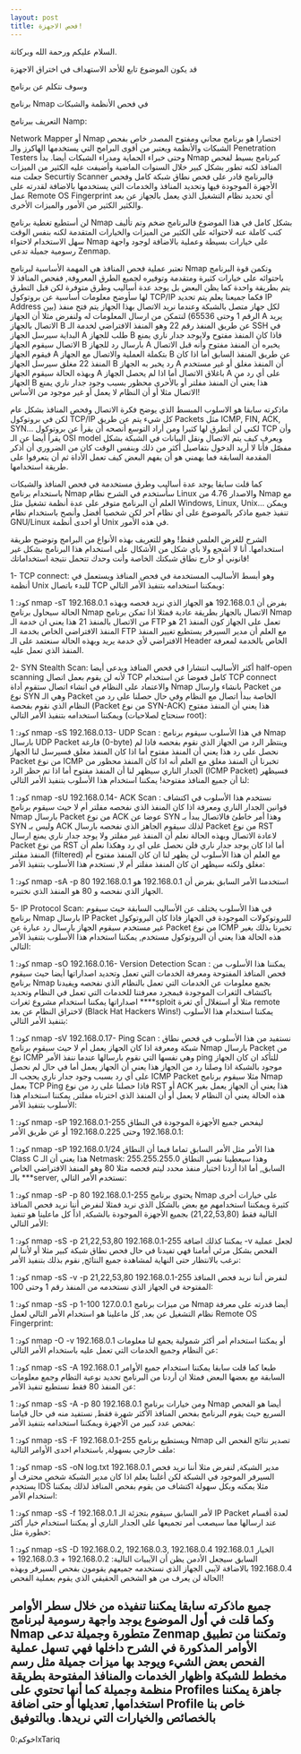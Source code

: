 ```yaml
---
layout: post
title: فحص الاجهزة!
---
```



السلام عليكم ورحمة الله وبركاتة.

قد يكون الموضوع تابع للأحد الاستهداف في اختراق الاجهزة

وسوف نتكلم عن برنامج

برنامج Nmap في فحص الأنظمة والشبكات

التعريف ببرنامج Namp:

Network Mapper أو Nmap اختصارا هو برنامج مجاني ومفتوح المصدر خاص بفحص الشبكات والأنظمة ويعتبر من أقوى البرامج التي يستخدمها الهاكرز والـ Penetration Testers وحتى خبراء الحماية ومدراء الشبكات أيضا. بدأ Nmap كبرنامج بسيط لفحص المنافذ لكنه تطور بشكل كبير خلال السنوات الماضية وأضيفت عليه الكثير من الميزات جعلت منه Securtiy Scanner فالبرنامج قادر على فحص نطاق شبكة كامل وفحص الأجهزة الموجودة فيها وتحديد المنافذ والخدمات التي يستخدمها بالاضافة لقدرته على عمل Remote OS Fingerprint أي تحديد نظام التشغيل الذي يعمل بالجهاز عن بعد والكثير الكثير من الأمور والميزات الأخرى.

لن أستطيع تغطية برنامج Nmap بشكل كامل في هذا الموضوع فالبرنامج ضخم وتم تأليف كتب كاملة عنه لاحتوائه على الكثير من الميزات والخيارات المتقدمة لكنه بنفس الوقت سهل الاستخدام لاحتواء Nmap على خيارات بسيطة وعملية بالاضافة لوجود واجهة رسومية جميلة تدعى Zenmap.

تعتبر عملية فحص المنافذ هي المهمة الأساسية لبرنامج Nmap وتكمن قوة البرنامج باحتوائه على خيارات كثيرة ومتقدمة وتوفيره لجميع الطرق المعروفة, ففحص المنافذ لا يتم بطريقة واحدة كما يظن البعض بل يوجد عدة أساليب وطرق متوفرة لكن قبل التطرق لها سأوضح معلومات أساسية عن بروتوكول TCP/IP فكما جميعنا يعلم يتم تحديد IP Address لكل جهاز متصل بالشبكة وعندما نريد الاتصال بهذا الجهاز يتم فتح منفذ (بين الرقم 1 وحتى 65536) لنتمكن من ارسال المعلومات له ولنفرض مثلا أن الجهاز A يريد الاتصال بالجهاز B عن طريق المنفذ رقم 22 وهو المنفذ الافتراضي لخدمة الـ SSH في البداية سيرسل الجهاز A طلب للجهاز B فاذا كان المنفذ مفتوح ولايوجد جدار ناري يمنع الاتصال سيقوم الجهاز B بارسال رد للجهاز A يخبره أن المنفذ مفتوح وأنه قبل الاتصال فيقوم الجهاز A بتكملة العملية والاتصال مع الجهاز B عن طريق المنفذ السابق أما اذا كان المنفذ 22 مغلق سيرسل الجهاز B رد يخبر به الجهاز A أن المنفذ مغلق أو غير مستخدم وبهذه الحالة سيقوم الجهاز A باغلاق الاتصال أما اذا لم يحصل الجهاز A على أي رد من الجهاز B هذا يعني أن المنفذ مفلتر أو بالأحرى محظور بسبب وجود جدار ناري يمنع الاتصال مثلا أو أن النظام لا يعمل أو غير موجود من الأساس!

ماذكرته سابقا هو الاسلوب المبسط الذي يوضح فكرة الاتصال وفحص المنافذ بشكل عام لكن في بروتوكول TCP/IP كل شيء يتم عن طريق Packets مثل ICMP, FIN, ACK, SYN… لكني لن أتطرق لها كثيرا ومن أراد التوسع أنصحه أن يقرأ عن بروتوكول TCP وأن يقرأ أيضا عن الـ OSI model ويعرف كيف يتم الاتصال ونقل البيانات في الشبكة بشكل مفصّل فأنا لا أريد الدخول بتفاصيل أكثر من ذلك وبنفس الوقت كان من الضروري أن أذكر المقدمة السابقة فما يهمني هو أن يفهم البعض كيف تعمل الأداة ثم أن يتعرفوا على طريقة استخدامها.

كما قلت سابقا يوجد عدة أساليب وطرق مستخدمة في فحص المنافذ والشبكات باستخدام برنامج Nmap سأستخدم في الشرح نظام Linux والاصدار 4.76 من Nmap مع العلم أن البرنامج متوفر على عدة أنظمة تشغيل مثل Windows, Linux, Unix… ويمكن تنفيذ جميع ماذكر بالموضوع على أي نظام آخر لكن شخصيا أفضل وأنصح باستخدام نظام GNU/Linux أو احدى أنظمة Unix في هذه الأمور.

الشرح للغرض العلمي فقط! وهو للتعريف بهذه الأنواع من البرامج وتوضيح طريقة استخدامها. أنا لا أشجع ولا بأي شكل من الأشكال على استخدام هذا البرنامج بشكل غير قانوني أو خارج نطاق شبكتك الخاصة وأنت وحدك تتحمل نتيجة استخداماتك!

1- TCP connect: وهو أبسط الأساليب المستخدمة في فحص المنافذ ويستعمل في أنظمة Unix للبدء باتصال TCP ويمكننا استخدامه بتنفيذ الأمر التالي:

كود: 1 nmap -sT 192.168.0.1 بفرض أن 192.168.0.1 هو الجهاز الذي نريد فحصه وبهذه الحالة سيحاول برنامج Nmap الاتصال بالجهاز بطريقة عادية فمثلا اذا تمكن برنامج Nmap من الاتصال بالمنفذ 21 هذا يعني ان خدمة الـ FTP تعمل على الجهاز كون المنفذ 21 هو المنفذ الافتراضي الخاص بخدمة الـ FTP مع العلم أن مدير السيرفر يستطيع تغيير المنفذ الافتراضي لأي خدمة يريد وبهذه الحالة سنعتمد على الـ Header الخاص بالخدمة لمعرفة المنفذ الذي تعمل عليه.

2- SYN Stealth Scan: أكثر الأساليب انتشارا في فحص المنافذ ويدعى أيضا half-open scanning لأنه لن يقوم بعمل اتصال TCP كامل فعوضا عن استخدام TCP connect والاعتماد على النظام في انشاء اتصال ستقوم أداة Nmap بانشاء وارسال Packet من نوع SYN وهي الـ Packet الخاصة ببدأ اتصال مع النظام وفي حال حصلنا على رد من النظام الذي نقوم بفحصة (Packet من نوع SYN-ACK) هذا يعني أن المنفذ مفتوح ويمكننا استخدامه بتنفيذ الأمر التالي (سنحتاج لصلاحيات root):

كود: 1 nmap -sS 192.168.0.13- UDP Scan : في هذا الأسلوب سيقوم برنامج Nmap بارسال UDP Packet فارغة (0-byte) وينتظر الرد من الجهاز الذي نقوم بفحصه فاذا لم نحصل على رد هذا يعني أن المنفذ مفتوح أما اذا كان المنفذ مغلق فسيرسل لنا الجهاز Packet من نوع ICMP تخبرنا أن المنفذ مغلق مع العلم أنه اذا كان المنفذ محظور من الجدار الناري سيظهر لنا أن المنفذ مفتوح أما اذا تم حظر الرد (ICMP Packet) فسيظهر لنا أن جميع المنافذ مفتوحة! يمكننا استخدام هذا الأسلوب بتنفيذ الأمر التالي:

كود: 1 nmap -sU 192.168.0.14- ACK Scan : نستخدم هذا الأسلوب في اكتشاف قوانين الجدار الناري ومعرفة اذا كان المنفذ الذي نفحصه مفلتر أم لا حيث سيقوم برنامج Nmap بارسال Packet من نوع ACK عوضا عن SYN وهذا أمر خاطئ فالاتصال يبدأ بـ SYN وليس بـ ACK لذلك سيقوم الجاهز الذي نفحصه بارسال Packet من نوع RST لاعادة الاتصال وبهذه الحالة نعلم أن المنفذ غير مفلتر ولا يوجد جدار ناري يمنع ارسال Packet من نوع RST أما اذا كان يوجد جدار ناري فلن نحصل على اي رد وهكذا نعلم أن المنفذ مفلتر (filtered) مع العلم أن هذا الأسلوب لن يظهر لنا ان كان المنفذ مفتوح أم مغلق ولكنه سيظهر ان كان المنفذ مفلتر أم لا, نستخدم هذا الأسلوب بتنفيذ الأمر:

كود: 1 nmap -sA -p 80 192.168.0.1 استخدمنا الأمر السابق بفرض أن 192.168.0.1 هو الجهاز الذي نفحصه و 80 هو المنفذ الذي نختبره.

5- IP Protocol Scan: في هذا الأسلوب يختلف عن الأساليب السابقة حيث سيقوم برنامج Nmap بارسال IP Packet للبروتوكولات الموجودة في الجهاز فاذا كان البروتوكول غير مستخدم سيقوم الجهاز بارسال رد عبارة عن Packet من نوع ICMP تخبرنا بذلك بغير هذه الحالة هذا يعني أن البروتوكول مستخدم, يمكننا استخدام هذا الأسلوب بتنفيذ الأمر التالي:

كود: 1 nmap -sO 192.168.0.16- Version Detection Scan : يمكننا هذا الأسلوب من فحص المنافذ المفتوحة ومعرفة الخدمات التي تعمل وتحديد اصداراتها أيضا حيث سيقوم برنامج Nmap بجمع معلومات عن الخدمات التي تعمل بالنظام الذي نفحصه ويفيدنا باكتشاف الثغرات الموجودة فبمجرد معرفتنا للخدمات التي تعمل في النظام وتحديد اصداراتها يمكننا استخدام مشروع ثغرات ****sploit مثلا أو استغلال أي ثغرة remote لاختراق النظام عن بعد (Black Hat Hackers Wins!) يمكننا استخدام هذا الأسلوب بتنفيذ الأمر التالي:

كود: 1 nmap -sV 192.168.0.17- Ping Scan : نستفيد من هذا الأسلوب في فحص نطاق شبكة ومعرفة اذا كان الجهاز يعمل أم لا حيث سيقوم برنامج Nmap بارسال Packet من نوع ICMP وهي نفسها التي نقوم بارسالها عندما ننفذ الأمر ping للتأكد ان كان الجهاز موجود بالشبكة اذا وصلنا رد من الجهاز هذا يعني أن الجهاز يعمل أما في حال لم نحصل على أي رد بسبب وجود جدار ناري يحجب الـ ICMP Packet مثلا سيقوم برنامج Nmap بعمل TCP Ping فاذا حصلنا على رد من نوع RST أو ACK هذا يعني أن الجهاز يعمل بغير هذه الحالة يعني أن النظام لا يعمل أو أن المنفذ الذي اخترناه مفلتر, يمكننا استخدام هذا الأسلوب بتنفيذ الأمر:

كود: 1 nmap -sP 192.168.0.1-255 ليفحص جميع الأجهزة الموجودة في النطاق 192.168.0.1 وحتى 192.168.0.225 أو عن طريق الأمر:

كود: 1 nmap -sP 192.168.0.1/24 هذا الأمر مثل الأمر السابق تماما فبما أن النطاق Class C هذا يعني أن الـ Netmask: 255.255.255.0 وهذا سيعطينا نفس النطاق السابق, أما اذا أردنا اختيار منفذ محدد ليتم فحصه مثلا 80 وهو المنفذ الافتراضي الخاص بالـ ***server, نستخدم الأمر التالي:

كود: 1 nmap -sP -p 80 192.168.0.1-255 يحتوي برنامج Nmap على خيارات أخرى كثيرة ويمكننا استخدامهم مع بعض بالشكل الذي نريد فمثلا لنفرض أننا نريد فحص المنافذ التالية فقط (21,22,53,80) بجميع الأجهزة الموجودة بالشبكة, اذاً كل ماعلينا هو تنفيذ الأمر التالي:

كود: 1 nmap -sS -p 21,22,53,80 192.168.0.1-255 يمكننا كذلك اضافة -v لجعل عملية الفحص بشكل مرئي أمامنا فهي تفيدنا في حال فحص نطاق شبكة كبير مثلا أو لأننا لم نرغب بالانتظار حتى النهاية لمشاهدة جميع النتائج, نقوم بذلك بتنفيذ الأمر:

كود: 1 nmap -sS -v -p 21,22,53,80 192.168.0.1-255 لنفرض أننا نريد فحص المنافذ المفتوحة في الجهاز الذي نستخدمه من المنفذ رقم 1 وحتى 100:

كود: 1 nmap -sS -p 1-100 127.0.0.1 من ميزات برنامج Nmap أيضا قدرته على معرفة نظام التشغيل عن بعد, كل ماعلينا هو استخدام الأمر التالي لعمل Remote OS Fingerprint:

كود: 1 nmap -O -v 192.168.0.1 أو يمكننا استخدام أمر أكثر شمولية يجمع لنا معلومات عن النظام وجميع الخدمات التي تعمل عليه باستخدام الأمر التالي:

كود: 1 nmap -sS -A 192.168.0.1 طبعا كما قلت سابقا يمكننا استخدام جميع الأوامر السابقة مع بعضها البعض فمثلا ان أردنا من البرنامج تحديد نوعية التظام وجمع معلومات عن المنفذ 80 فقط نستطيع تنفيذ الأمر:

كود: 1 nmap -sS -A -p 80 192.168.0.1 ومن خيارات برنامج Nmap أيضا هو الفحص السريع حيث يقوم البرنامج بفحص المنافذ الأكثر شهرة فقط, نستفيد منه في حال قيامنا بفحص عدد كبير من الأجهزة ويمكننا استخدامه بتنفيذ الأمر:

كود: 1 nmap -sS -F 192.168.0.1-255 ويستطيع برنامج Nmap تصدير نتائج الفحص الى ملف خارجي بسهولة, باستخدام احدى الأوامر التالية:

كود: 1 nmap -sS -oN log.txt 192.168.0.1 مدير الشبكة, لنفرض مثلا أننا نريد فحص السيرفر الموجود في الشبكة لكن أغلبنا يعلم اذا كان مدير الشبكة شخص محترف أو يستخدم IDS مثلا يمكنه وبكل سهولة اكتشاف من يقوم بفحص المنافذ لذلك يمكننا استخدام الأمر:

كود: 1 nmap -sS -f 192.168.0.1 لأمر السابق سيقوم بتجزئة الـ IP Packet لعدة أقسام عند ارسالها مما سيصعب أمر تجميعها على الجدار الناري أو يمكننا استخدام خيار أكثر خطورة مثل:

كود: 1 nmap -sS -D 192.168.0.2, 192.168.0.3, 192.168.0.4 192.168.0.1 الخيار السابق سيجعل الأدمن يظن أن الآيبيات التالية: 192.168.0.2 + 192.168.0.3 + 192.168.0.4 بالاضافة لآيبي الجهاز الذي نستخدمه جميعهم يقومون بفحص السيرفر وبهذه الحالة لن يعرف من هو الشخص الحقيقي الذي يقوم بعملية الفحص!

جميع ماذكرته سابقا يمكننا تنفيذه من خلال سطر الأوامر وكما قلت في أول الموضوع يوجد واجهة رسومية لبرنامج Nmap متطورة وجميلة تدعى Zenmap وتمكننا من تطبيق الأوامر المذكورة في الشرح داخلها فهي تسهل عملية الفحص بعض الشيء ويوجد بها ميزات جميلة مثل رسم مخطط للشبكة واظهار الخدمات والمنافذ المفتوحة بطريقة منظمة وجميلة كما أنها تحتوي على Profiles جاهزة يمكننا استخدامها, تعديلها أو حتى اضافة Profile خاص بنا بالخصائص والخيارات التي نريدها.
وبالتوفيق
-------------------
اخوكم:0xTariq
